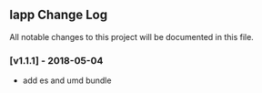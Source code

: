 ## lapp Change Log

All notable changes to this project will be documented in this file.


### [v1.1.1] - 2018-05-04

- add es and umd bundle
